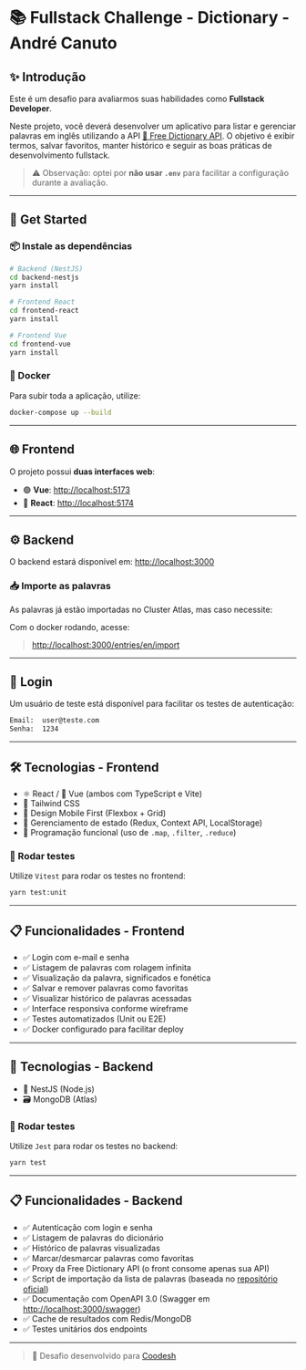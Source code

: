 # 📚 Fullstack Challenge - Dictionary - André Canuto

## ✨ Introdução

Este é um desafio para avaliarmos suas habilidades como **Fullstack Developer**.

Neste projeto, você deverá desenvolver um aplicativo para listar e gerenciar palavras em inglês utilizando a API [📘 Free Dictionary API](https://dictionaryapi.dev/). O objetivo é exibir termos, salvar favoritos, manter histórico e seguir as boas práticas de desenvolvimento fullstack.

> ⚠️ Observação: optei por **não usar `.env`** para facilitar a configuração durante a avaliação.

---

## 🚀 Get Started

### 📦 Instale as dependências

```bash
# Backend (NestJS)
cd backend-nestjs
yarn install

# Frontend React
cd frontend-react
yarn install

# Frontend Vue
cd frontend-vue
yarn install
```

### 🐳 Docker

Para subir toda a aplicação, utilize:

```bash
docker-compose up --build
```

---

## 🌐 Frontend

O projeto possui **duas interfaces web**:

- 🟢 **Vue**: [http://localhost:5173](http://localhost:5173)
- 🔵 **React**: [http://localhost:5174](http://localhost:5174)

---

## ⚙️ Backend

O backend estará disponível em: [http://localhost:3000](http://localhost:3000)

### 📥 Importe as palavras

As palavras já estão importadas no Cluster Atlas, mas caso necessite:

Com o docker rodando, acesse:

> [http://localhost:3000/entries/en/import](http://localhost:3000/entries/en/import)

---

## 🔐 Login

Um usuário de teste está disponível para facilitar os testes de autenticação:

```txt
Email:  user@teste.com
Senha:  1234
```
---

## 🛠️ Tecnologias - Frontend

- ⚛️ React / 🔰 Vue (ambos com TypeScript e Vite)
- 🎨 Tailwind CSS
- 📱 Design Mobile First (Flexbox + Grid)
- 🧠 Gerenciamento de estado (Redux, Context API, LocalStorage)
- 🔄 Programação funcional (uso de `.map`, `.filter`, `.reduce`)

### 🧪 Rodar testes

Utilize `Vitest` para rodar os testes no frontend:

```bash
yarn test:unit
```

---

## 📋 Funcionalidades - Frontend

- ✅ Login com e-mail e senha
- ✅ Listagem de palavras com rolagem infinita
- ✅ Visualização da palavra, significados e fonética
- ✅ Salvar e remover palavras como favoritas
- ✅ Visualizar histórico de palavras acessadas
- ✅ Interface responsiva conforme wireframe
- ✅ Testes automatizados (Unit ou E2E)
- ✅ Docker configurado para facilitar deploy

---

## 🔧 Tecnologias - Backend

- 🚀 NestJS (Node.js)
- 🗃️ MongoDB (Atlas)

### 🧪 Rodar testes

Utilize `Jest` para rodar os testes no backend:

```bash
yarn test
```

---

## 📋 Funcionalidades - Backend

- ✅ Autenticação com login e senha
- ✅ Listagem de palavras do dicionário
- ✅ Histórico de palavras visualizadas
- ✅ Marcar/desmarcar palavras como favoritas
- ✅ Proxy da Free Dictionary API (o front consome apenas sua API)
- ✅ Script de importação da lista de palavras (baseada no [repositório oficial](https://github.com/meetDeveloper/freeDictionaryAPI/tree/master/meta/wordList))
- ✅ Documentação com OpenAPI 3.0 (Swagger em [http://localhost:3000/swagger](http://localhost:3000/swagger))
- ✅ Cache de resultados com Redis/MongoDB
- ✅ Testes unitários dos endpoints

---

> 💼 Desafio desenvolvido para [Coodesh](https://coodesh.com/)
